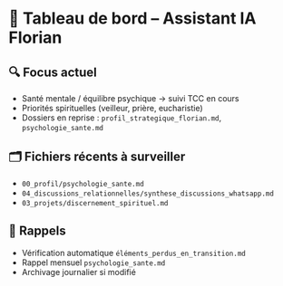 # 🧭 Tableau de bord – Assistant IA Florian

## 🔍 Focus actuel
- Santé mentale / équilibre psychique → suivi TCC en cours
- Priorités spirituelles (veilleur, prière, eucharistie)
- Dossiers en reprise : `profil_strategique_florian.md`, `psychologie_sante.md`

## 🗂 Fichiers récents à surveiller
- `00_profil/psychologie_sante.md`
- `04_discussions_relationnelles/synthese_discussions_whatsapp.md`
- `03_projets/discernement_spirituel.md`

## 📅 Rappels
- Vérification automatique `éléments_perdus_en_transition.md`
- Rappel mensuel `psychologie_sante.md`
- Archivage journalier si modifié
